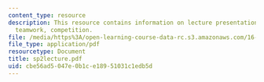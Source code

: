 ```yaml
---
content_type: resource
description: This resource contains information on lecture presentation on requirements,
  teamwork, competition.
file: /media/https%3A/open-learning-course-data-rc.s3.amazonaws.com/16-01-unified-engineering-i-ii-iii-iv-fall-2005-spring-2006/cbe56ad5047e0b1ce18951031c1edb5d_sp2lecture.pdf
file_type: application/pdf
resourcetype: Document
title: sp2lecture.pdf
uid: cbe56ad5-047e-0b1c-e189-51031c1edb5d
---
```

